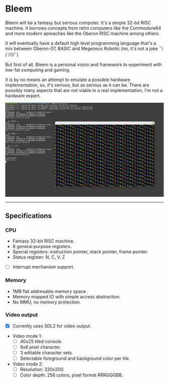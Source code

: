 # Bleem

Bleem will be a fantasy but serious computer. It's a simple 32-bit RISC machine.
It borrows concepts from retro computers like the Commodore64 and more modern aproaches like the Oberon RISC machine among others.

It will eventually have a default high level programming language that's a mix between Oberon-07, BASIC and Megezeux Robotic (no, it's not a joke ¯\\_(ツ)_/¯).

But first of all, Bleem is a personal vision and framework to experiment with low-fat computing and gaming.

It is by no means an attempt to emulate a possible hardware implementation, so, it's serious, but as serious as it can be. There are possibly many aspects that are not viable in a real implementation, I'm not a hardware expert.

![alt text](https://github.com/napard/bleem/blob/main/doc/screenshot1.png?raw=true)

-----

## Specifications

### CPU

* Fantasy 32-bit RISC machine.
* 8 general purpose registers.
* Special registers: instruction pointer, stack pointer, frame pointer.
* Status register: N, C, V, Z
* [ ] Interrupt mechanism support.

### Memory

* 1MB flat addresable memory space.
* Memory mapped IO with simple access abstraction.
* No MMU, no memory protection.

### Video output

- [X] Currently uses SDL2 for video output.
* Video mode 1:
    - [ ] 40x25 tiled console.
    - [ ] 8x8 pixel character.
    - [ ] 3 editable character sets.
    - [ ] Selectable foreground and background color per tile.
* Video mode 2:
    - [ ] Resolution: 320x200.
    - [ ] Color depth: 256 colors, pixel format RRRGGGBB.
